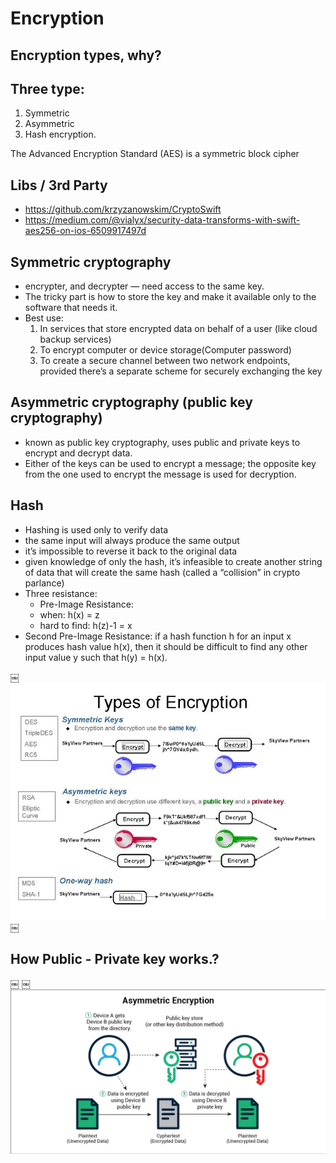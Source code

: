 # Encryption 

## Encryption types, why?

## Three type: 
1. Symmetric 
2. Asymmetric
3. Hash encryption. 

The Advanced Encryption Standard (AES) is a symmetric block cipher

## Libs / 3rd Party
* https://github.com/krzyzanowskim/CryptoSwift
* https://medium.com/@vialyx/security-data-transforms-with-swift-aes256-on-ios-6509917497d

## Symmetric cryptography
* encrypter, and decrypter — need access to the same key.
* The tricky part is how to store the key and make it available only to the software that needs it.
* Best use: 
    1. In services that store encrypted data on behalf of a user (like cloud backup services)
    2. To encrypt computer or device storage(Computer password)
    3. To create a secure channel between two network endpoints, provided there’s a separate scheme for securely exchanging the key

## Asymmetric cryptography (public key cryptography)
* known as public key cryptography, uses public and private keys to encrypt and decrypt data.
* Either of the keys can be used to encrypt a message; the opposite key from the one used to encrypt the message is used for decryption.

## Hash
* Hashing is used only to verify data
* the same input will always produce the same output
* it’s impossible to reverse it back to the original data
* given knowledge of only the hash, it’s infeasible to create another string of data that will create the same hash (called a “collision” in crypto parlance)
* Three resistance:
    - Pre-Image Resistance: 
    - when: h(x) = z
    - hard to find: h(z)-1 = x
* Second Pre-Image Resistance: if a hash function h for an input x produces hash value h(x), then it should be difficult to find any other input value y such that h(y) = h(x).

￼![TypesOfEncryption.png](https://github.com/AnandKore91/Notes/blob/master/Images/TypesOfEncryption.png "TypesOfEncryption.png")
￼

## How Public - Private key works.?
￼
￼![AsymmetricEncryption.png](https://github.com/AnandKore91/Notes/blob/master/Images/AsymmetricEncryption.png "AsymmetricEncryption.png")
